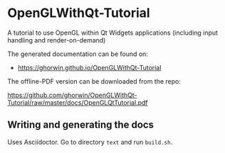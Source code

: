 # OpenGLWithQt-Tutorial
A tutorial to use OpenGL within Qt Widgets applications (including input handling and render-on-demand)


The generated documentation can be found on:

- https://ghorwin.github.io/OpenGLWithQt-Tutorial

The offline-PDF version can be downloaded from the repo: 

https://github.com/ghorwin/OpenGLWithQt-Tutorial/raw/master/docs/OpenGLQtTutorial.pdf


## Writing and generating the docs

Uses Asciidoctor. Go to directory `text` and run `build.sh`.



